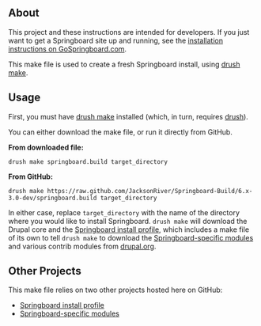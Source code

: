 About
-----
This project and these instructions are intended for developers. If you just want to get a Springboard site up and running, see the [installation instructions on GoSpringboard.com](http://www.gospringboard.com/documentation/installing-springboard).

This make file is used to create a fresh Springboard install, using [drush make](http://drupal.org/project/drush_make).

Usage
-----
First, you must have [drush make](http://drupal.org/project/drush_make) installed (which, in turn, requires [drush](http://drupal.org/project/drush)).

You can either download the make file, or run it directly from GitHub.

**From downloaded file:**

`drush make springboard.build target_directory`

**From GitHub:**

`drush make https://raw.github.com/JacksonRiver/Springboard-Build/6.x-3.0-dev/springboard.build target_directory`

In either case, replace `target_directory` with the name of the directory where you would like to install Springboard. `drush make` will download the Drupal core and the [Springboard install profile](https://github.com/JacksonRiver/springboard), which includes a make file of its own to tell `drush make` to download the [Springboard-specific modules](https://github.com/JacksonRiver/springboard_modules) and various contrib modules from [drupal.org](http://drupal.org).

Other Projects
--------------
This make file relies on two other projects hosted here on GitHub:

* [Springboard install profile](https://github.com/JacksonRiver/springboard)
* [Springboard-specific modules](https://github.com/JacksonRiver/springboard_modules)